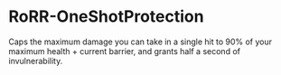 # RoRR-OneShotProtection
Caps the maximum damage you can take in a single hit to 90% of your maximum health + current barrier, and grants half a second of invulnerability.

